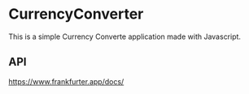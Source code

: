# CurrencyConverter
This is a simple Currency Converte application made with Javascript.
## API
https://www.frankfurter.app/docs/
